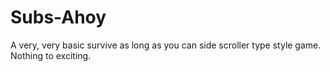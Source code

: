 # Subs-Ahoy
A very, very basic survive as long as you can side scroller type style game. Nothing to exciting. 
